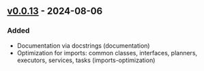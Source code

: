 ## [v0.0.13](https://pypi.org/project/amsdal-glue/0.0.13/) - 2024-08-06

### Added

- Documentation via docstrings (documentation)
- Optimization for imports: common classes, interfaces, planners, executors, services, tasks (imports-optimization)
